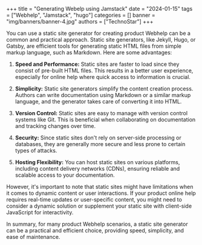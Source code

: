 +++
title = "Generating Webelp using Jamstack"
date = "2024-01-15"
tags = ["Webhelp", "Jamstack", "hugo"]
categories = []
banner = "img/banners/banner-4.jpg"
authors = ["TechnoStar"]
+++

You can use a static site generator for creating product Webhelp can be a common and practical approach. Static site generators, like Jekyll, Hugo, or Gatsby, are efficient tools for generating static HTML files from simple markup language, such as Markdown. Here are some advantages:

1. **Speed and Performance:** Static sites are faster to load since they consist of pre-built HTML files. This results in a better user experience, especially for online help where quick access to information is crucial.

2. **Simplicity:** Static site generators simplify the content creation process. Authors can write documentation using Markdown or a similar markup language, and the generator takes care of converting it into HTML.

3. **Version Control:** Static sites are easy to manage with version control systems like Git. This is beneficial when collaborating on documentation and tracking changes over time.

4. **Security:** Since static sites don't rely on server-side processing or databases, they are generally more secure and less prone to certain types of attacks.

5. **Hosting Flexibility:** You can host static sites on various platforms, including content delivery networks (CDNs), ensuring reliable and scalable access to your documentation.

However, it's important to note that static sites might have limitations when it comes to dynamic content or user interactions. If your product online help requires real-time updates or user-specific content, you might need to consider a dynamic solution or supplement your static site with client-side JavaScript for interactivity.

In summary, for many product Webhelp scenarios, a static site generator can be a practical and efficient choice, providing speed, simplicity, and ease of maintenance.
